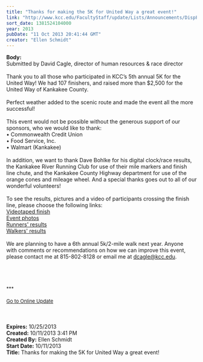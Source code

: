 ```yaml
---
title: "Thanks for making the 5K for United Way a great event!"
link: "http://www.kcc.edu/FacultyStaff/update/Lists/Announcements/DispForm.aspx?ID=1281"
sort_date: 1381524104000
year: 2013
pubDate: "11 Oct 2013 20:41:44 GMT"
creator: "Ellen Schmidt"
---
```


<div><b>Body:</b> <div class="ExternalClass5E5F879E53234DE28D43CE3D9AE68C13"><div>Submitted by David Cagle, director of human resources &amp; race director</div>
<div> </div>
<div>Thank you to all those who participated in KCC’s 5th annual 5K for the United Way! We had 107 finishers, and raised more than $2,500 for the United Way of Kankakee County. </div>
<div> </div>
<div>Perfect weather added to the scenic route and made the event all the more successful! </div>
<div> </div>
<div>This event would not be possible without the generous support of our sponsors, who we would like to thank: </div>
<div>• Commonwealth Credit Union<br />• Food Service, Inc.<br />• Walmart (Kankakee)</div>
<div> </div>
<div>In addition, we want to thank Dave Bohlke for his digital clock/race results, the Kankakee River Running Club for use of their mile markers and finish line chute, and the Kankakee County Highway department for use of the orange cones and mileage wheel. And a special thanks goes out to all of our wonderful volunteers!</div>
<div> </div>
<div>To see the results, pictures and a video of participants crossing the finish line, please choose the following links: </div>
<div><a href="http://www.youtube.com/watch?v=Op2Rfu2_eJw&amp;feature=youtu.be">Videotaped finish</a></div>
<div><a href="/Community/Pages/galb5k.aspx">Event photos</a><br /><a href="http://www.kankakeeriverrunningclub.com/races/2013/united1f.pdf">Runners' results</a><br /><a href="http://www.kankakeeriverrunningclub.com/races/2013/united2f.pdf">Walkers' results </a></div>
<div> </div>
<div>We are planning to have a 6th annual 5k/2-mile walk next year. Anyone with comments or recommendations on how we can improve this event, please contact me at 815-802-8128 or email me at <a href="mailto:dcagle@kcc.edu">dcagle@kcc.edu</a>. </div>
<div> </div>
<div> </div>
<div>
<div> </div>
<div><br />
<div></div>
<div>
<div>
<div></div>
<div><font size="2">***</font></div>
<div><font size="2"></font></div>
<div><font size="2"></font></div>
<div><font size="2"></font></div>
<div><font size="2"></font></div>
<div><font size="2"></font></div>
<div><font size="2"></font></div>
<div><font size="2"></font></div>
<div><font size="2"></font></div>
<div><font size="2"></font></div>
<div><font size="2"></font></div>
<div><font size="2"></font></div>
<div><font size="2"></font> </div>
<div><font size="2"><a href="/FacultyStaff/update/Pages/dailyupdate.aspx">Go to Online Update</a></font></div>
<div></div>
<div><font size="2"></font></div></div></div></div></div>
<div> </div>
<div><br /> </div></div></div>
<div><b>Expires:</b> 10/25/2013</div>
<div><b>Created:</b> 10/11/2013 3:41 PM</div>
<div><b>Created By:</b> Ellen Schmidt</div>
<div><b>Start Date:</b> 10/11/2013</div>
<div><b>Title:</b> Thanks for making the 5K for United Way a great event!</div>
